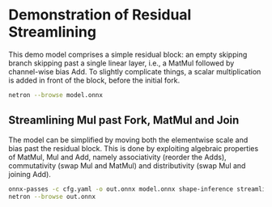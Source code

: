 # Demonstration of Residual Streamlining
This demo model comprises a simple residual block: an empty skipping branch
skipping past a single linear layer, i.e., a MatMul followed by channel-wise
bias Add. To slightly complicate things, a scalar multiplication is added in
front of the block, before the initial fork.
```bash
netron --browse model.onnx
```

## Streamlining Mul past Fork, MatMul and Join
The model can be simplified by moving both the elementwise scale and bias past
the residual block. This is done by exploiting algebraic properties of MatMul,
Mul and Add, namely associativity (reorder the Adds), commutativity (swap Mul
and MatMul) and distributivity (swap Mul and joining Add).
```bash
onnx-passes -c cfg.yaml -o out.onnx model.onnx shape-inference streamline
netron --browse out.onnx
```
